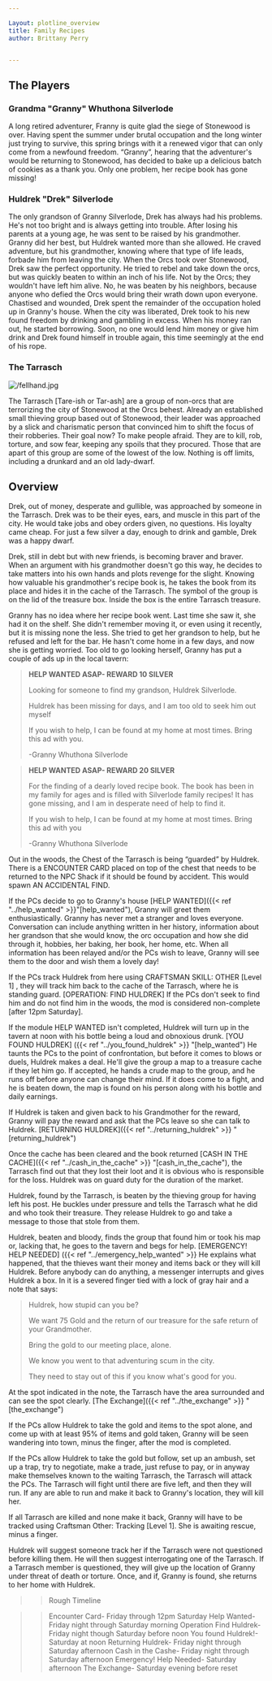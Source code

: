 ```yaml
---

Layout: plotline_overview
title: Family Recipes
author: Brittany Perry


---
```

## The Players

### Grandma "Granny" Whuthona Silverlode

A long retired adventurer, Franny is quite glad the siege of Stonewood is over. Having spent the summer under brutal occupation and the long winter just trying to survive, this spring brings with it a renewed vigor that can only come from a newfound freedom. “Granny”, hearing that the adventurer's would be returning to Stonewood, has decided to bake up a delicious batch of cookies as a thank you. Only one problem, her recipe book has gone missing!

### Huldrek "Drek" Silverlode

The only grandson of Granny Silverlode, Drek has always had his problems. He's not too bright and is always getting into trouble. After losing his parents at a young age, he was sent to be raised by his grandmother. Granny did her best, but Huldrek wanted more than she allowed. He craved adventure, but his grandmother, knowing where that type of life leads, forbade him from leaving the city. When the Orcs took over Stonewood, Drek saw the perfect opportunity. He tried to rebel and take down the orcs, but was quickly beaten to within an inch of his life. Not by the Orcs; they wouldn't have left him alive. No, he was beaten by his neighbors, because anyone who defied the Orcs would bring their wrath down upon everyone. Chastised and wounded, Drek spent the remainder of the occupation holed up in Granny's house. When the city was liberated, Drek took to his new found freedom by drinking and gambling in excess. When his money ran out, he started borrowing. Soon, no one would lend him money or give him drink and Drek found himself in trouble again, this time seemingly at the end of his rope.

### The Tarrasch

![/fellhand.jpg](/fellhand.jpg)

The Tarrasch [Tare-ish or Tar-ash] are a group of non-orcs that are terrorizing the city of Stonewood at the Orcs behest. Already an established small thieving group based out of Stonewood, their leader was approached by a slick and charismatic person that convinced him to shift the focus of their robberies. Their goal now? To make people afraid. They are to kill, rob, torture, and sow fear, keeping any spoils that they procured. Those that are apart of this group are some of the lowest of the low. Nothing is off limits, including a drunkard and an old lady-dwarf. 

## Overview

Drek, out of money, desperate and gullible, was approached by someone in the Tarrasch. Drek was to be their eyes, ears, and muscle in this part of the city. He would take jobs and obey orders given, no questions. His loyalty came cheap. For just a few silver a day, enough to drink and gamble, Drek was a happy dwarf. 

Drek, still in debt but with new friends, is becoming braver and braver. When an argument with his grandmother doesn't go this way, he decides to take matters into his own hands and plots revenge for the slight. Knowing how valuable his grandmother's recipe book is, he takes the book from its place and hides it in the cache of the Tarrasch. The symbol of the group is on the lid of the treasure box. Inside the box is the entire Tarrasch treasure.

Granny has no idea where her recipe book went. Last time she saw it, she had it on the shelf. She didn't remember moving it, or even using it recently, but it is missing none the less. She tried to get her grandson to help, but he refused and left for the bar. He hasn't come home in a few days, and now she is getting worried. Too old to go looking herself, Granny has put a couple of ads up in the local tavern:

> **HELP WANTED ASAP- REWARD 10 SILVER**
>
> Looking for someone to find my grandson, Huldrek Silverlode. 
>
> Huldrek has been missing for days, and I am too old to seek him out myself
>
> If you wish to help, I can be found at my home at most times. Bring this ad with you.
>
> -Granny Whuthona Silverlode


> **HELP WANTED ASAP- REWARD 20 SILVER**
>
> For the finding of a dearly loved recipe book. The book has been in my family for ages and is filled with Silverlode family recipes! It has gone missing, and  I am in desperate need of help to find it. 
>
> If you wish to help, I can be found at my home at most times. Bring this ad with you
>
> -Granny Whuthona Silverlode

Out in the woods, the Chest of the Tarrasch is being “guarded” by Huldrek. There is a ENCOUNTER CARD placed on top of the chest that needs to be returned to the NPC Shack if it should be found by accident. This would spawn AN ACCIDENTAL FIND. 

If the PCs decide to go to Granny's house [HELP WANTED]({{< ref "../help_wanted" >}}"[help_wanted"), Granny will greet them enthusiastically. Granny has never met a stranger and loves everyone. Conversation can include anything written in her history, information about her grandson that she would know, the orc occupation and how she did through it, hobbies, her baking, her book, her home, etc. When all information has been relayed and/or the PCs wish to leave, Granny will see them to the door and wish them a lovely day!

If the PCs track Huldrek from here using CRAFTSMAN SKILL: OTHER [Level 1] , they will track him back to the cache of the Tarrasch, where he is standing guard. [OPERATION: FIND HULDREK] If the PCs don't seek to find him and do not find him in the woods, the mod is considered non-complete [after 12pm Saturday].

If the module HELP WANTED isn't completed, Huldrek will turn up in the tavern at noon with his bottle being a loud and obnoxious drunk. [YOU FOUND HULDREK] ({{< ref "../you_found_huldrek" >}} "[help_wanted") He taunts the PCs to the point of confrontation, but before it comes to blows or duels, Huldrek makes a deal. He'll give the group a map to a treasure cache if they let him go. If accepted, he hands a crude map to the group, and he runs off before anyone can change their mind. If it does come to a fight, and he is beaten down, the map is found on his person along with his bottle and daily earnings. 


If Huldrek is taken and given back to his Grandmother for the reward, Granny will pay the reward and ask that the PCs leave so she can talk to Huldrek. [RETURNING HULDREK]({{< ref "../returning_huldrek" >}} "[returning_huldrek") 

Once the cache has been cleared and the book returned [CASH IN THE CACHE]({{< ref "../cash_in_the_cache" >}} "[cash_in_the_cache"), the Tarrasch find out that they lost their loot and it is obvious who is responsible for the loss. Huldrek was on guard duty for the duration of the market.

Huldrek, found by the Tarrasch, is beaten by the thieving group for having left his post. He buckles under pressure and tells the Tarrasch what he did and who took their treasure. They release Huldrek to go and take a message to those that stole from them.  

Huldrek, beaten and bloody, finds the group that found him or took his map or, lacking that, he goes to the tavern and begs for help. [EMERGENCY! HELP NEEDED] ({{< ref "../emergency_help_wanted" >}} He explains what happened, that the thieves want their money and items back or they will kill Huldrek. Before anybody can do anything, a messenger interrupts and gives Huldrek a box. In it is a severed finger tied with a lock of gray hair and a note that says:

> Huldrek, how stupid can you be? 
>
> We want 75 Gold and the return of our treasure for the  safe return of your Grandmother.
>
> Bring the gold to our meeting place, alone.
>
> We know you went to that adventuring scum in the city.
>
> They need to stay out of this if you know what's good for you.

At the spot indicated in the note, the Tarrasch have the area surrounded and can see the spot clearly. [The Exchange]({{< ref "../the_exchange" >}} "[the_exchange") 

If the PCs allow Huldrek to take the gold and items to the spot alone, and come up with at least 95% of items and gold taken, Granny will be seen wandering into town, minus the finger, after the mod is completed.  

If the PCs allow Huldrek to take the gold but follow, set up an ambush, set up a trap, try to negotiate, make a trade, just refuse to pay, or in anyway make themselves known to the waiting Tarrasch, the Tarrasch will attack the PCs. The Tarrasch will fight until there are five left, and then they will run. If any are able to run and make it back to Granny's location, they will kill her.

If all Tarrasch are killed and none make it back, Granny will have to be tracked using Craftsman Other: Tracking [Level 1]. She is awaiting rescue, minus a finger.

Huldrek will suggest someone track her if the Tarrasch were not questioned before killing them. He will then suggest interrogating one of the Tarrasch. If a Tarrasch member is questioned, they will give up the location of Granny under threat of death or torture. Once, and if, Granny is found, she returns to her home with Huldrek.

>>Rough Timeline

>>Encounter Card- Friday through 12pm Saturday
>>Help Wanted- Friday night through Saturday morning
>>Operation Find Huldrek- Friday night though Saturday before noon
>>You found Huldrek!- Saturday at noon
>>Returning Huldrek- Friday night through Saturday afternoon
>>Cash in the Cashe- Friday night through Saturday afternoon
>>Emergency! Help Needed- Saturday afternoon
>>The Exchange- Saturday evening before reset

